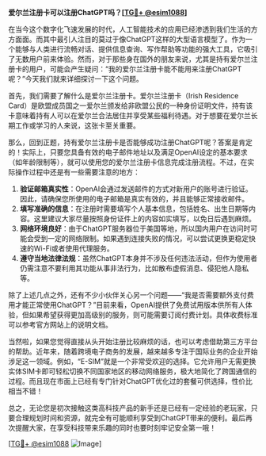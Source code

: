 **爱尔兰注册卡可以注册ChatGPT吗？[[TG💪+ @esim1088](https://t.me/s/esim1088)]**

在当今这个数字化飞速发展的时代，人工智能技术的应用已经渗透到我们生活的方方面面。而其中最引人注目的莫过于像ChatGPT这样的大型语言模型了。作为一个能够与人类进行流畅对话、提供信息查询、写作帮助等功能的强大工具，它吸引了无数用户前来体验。然而，对于那些身在国外的朋友来说，尤其是持有爱尔兰注册卡的用户，可能会产生疑问：“我的爱尔兰注册卡能不能用来注册ChatGPT呢？”今天我们就来详细探讨一下这个问题。

首先，我们需要了解什么是爱尔兰注册卡。爱尔兰注册卡（Irish Residence Card）是欧盟成员国之一爱尔兰颁发给非欧盟公民的一种身份证明文件，持有该卡意味着持有人可以在爱尔兰合法居住并享受某些福利待遇。对于想要在爱尔兰长期工作或学习的人来说，这张卡至关重要。

那么，回到正题，持有爱尔兰注册卡是否能够成功注册ChatGPT呢？答案是肯定的！实际上，只要您具备有效的电子邮件地址以及满足OpenAI设定的基本要求（如年龄限制等），就可以使用您的爱尔兰注册卡信息完成注册流程。不过，在实际操作过程中还是有一些需要注意的地方：

1. **验证邮箱真实性**：OpenAI会通过发送邮件的方式对新用户的账号进行验证。因此，请确保您所使用的电子邮箱是真实有效的，并且能够正常接收邮件。
2. **填写准确的信息**：在注册时需要填写个人基本信息，包括姓名、出生日期等内容。这里建议大家尽量按照身份证件上的内容如实填写，以免日后遇到麻烦。
3. **网络环境良好**：由于ChatGPT服务器位于美国等地，所以国内用户在访问时可能会受到一定的网络限制。如果遇到连接失败的情况，可以尝试更换更稳定快速的Wi-Fi或者使用代理服务。
4. **遵守当地法律法规**：虽然ChatGPT本身并不涉及任何违法活动，但作为使用者仍需注意不要利用其功能从事非法行为，比如散布虚假消息、侵犯他人隐私等。

除了上述几点之外，还有不少小伙伴关心另一个问题——“我是否需要额外支付费用才能正常使用ChatGPT？”目前来看，OpenAI提供了免费试用版本供所有人体验，但如果希望获得更加高级别的服务，则可能需要订阅付费计划。具体收费标准可以参考官方网站上的说明文档。

当然啦，如果您觉得直接从头开始注册比较麻烦的话，也可以考虑借助第三方平台的帮助。近年来，随着跨境电子商务的发展，越来越多专注于国际业务的企业开始涉足这一领域。例如，“E-SIM”就是一个非常受欢迎的选择。它允许用户无需更换实体SIM卡即可轻松切换不同国家地区的移动网络服务，极大地简化了跨国通信的过程。而且现在市面上已经有专门针对ChatGPT优化过的套餐可供选择，性价比相当不错！

总之，无论您是初次接触这类高科技产品的新手还是已经有一定经验的老玩家，只要合理规划时间和资源，就完全有可能顺利享受到ChatGPT带来的便利。最后再次提醒大家，在享受科技带来乐趣的同时也要时刻牢记安全第一哦！

[[TG💪+ @esim1088](https://t.me/s/esim1088) ![Image](https://i.postimg.cc/4NQfJmqS/Snipaste-2025-05-13-00-14-12.png)]
